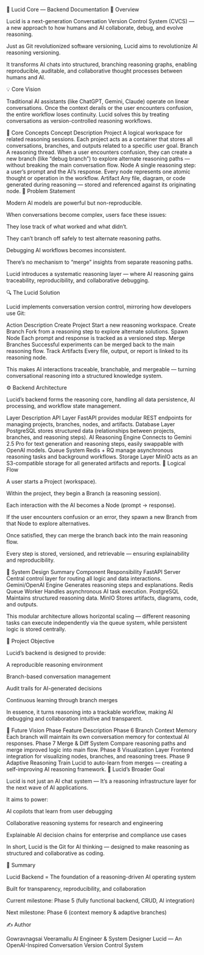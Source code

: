 🧠 Lucid Core — Backend Documentation
🚀 Overview

Lucid is a next-generation Conversation Version Control System (CVCS) — a new approach to how humans and AI collaborate, debug, and evolve reasoning.

Just as Git revolutionized software versioning, Lucid aims to revolutionize AI reasoning versioning.

It transforms AI chats into structured, branching reasoning graphs, enabling reproducible, auditable, and collaborative thought processes between humans and AI.

💡 Core Vision

Traditional AI assistants (like ChatGPT, Gemini, Claude) operate on linear conversations.
Once the context derails or the user encounters confusion, the entire workflow loses continuity.
Lucid solves this by treating conversations as version-controlled reasoning workflows.

🧩 Core Concepts
Concept	Description
Project	A logical workspace for related reasoning sessions. Each project acts as a container that stores all conversations, branches, and outputs related to a specific user goal.
Branch	A reasoning thread. When a user encounters confusion, they can create a new branch (like “debug branch”) to explore alternate reasoning paths — without breaking the main conversation flow.
Node	A single reasoning step: a user’s prompt and the AI’s response. Every node represents one atomic thought or operation in the workflow.
Artifact	Any file, diagram, or code generated during reasoning — stored and referenced against its originating node.
🧠 Problem Statement

Modern AI models are powerful but non-reproducible.

When conversations become complex, users face these issues:

They lose track of what worked and what didn’t.

They can’t branch off safely to test alternate reasoning paths.

Debugging AI workflows becomes inconsistent.

There’s no mechanism to “merge” insights from separate reasoning paths.

Lucid introduces a systematic reasoning layer — where AI reasoning gains traceability, reproducibility, and collaborative debugging.

🔍 The Lucid Solution

Lucid implements conversation version control, mirroring how developers use Git:

Action	Description
Create Project	Start a new reasoning workspace.
Create Branch	Fork from a reasoning step to explore alternate solutions.
Spawn Node	Each prompt and response is tracked as a versioned step.
Merge Branches	Successful experiments can be merged back to the main reasoning flow.
Track Artifacts	Every file, output, or report is linked to its reasoning node.

This makes AI interactions traceable, branchable, and mergeable — turning conversational reasoning into a structured knowledge system.

⚙️ Backend Architecture

Lucid’s backend forms the reasoning core, handling all data persistence, AI processing, and workflow state management.

Layer	Description
API Layer	FastAPI provides modular REST endpoints for managing projects, branches, nodes, and artifacts.
Database Layer	PostgreSQL stores structured data (relationships between projects, branches, and reasoning steps).
AI Reasoning Engine	Connects to Gemini 2.5 Pro for text generation and reasoning steps, easily swappable with OpenAI models.
Queue System	Redis + RQ manage asynchronous reasoning tasks and background workflows.
Storage Layer	MinIO acts as an S3-compatible storage for all generated artifacts and reports.
🧩 Logical Flow

A user starts a Project (workspace).

Within the project, they begin a Branch (a reasoning session).

Each interaction with the AI becomes a Node (prompt → response).

If the user encounters confusion or an error, they spawn a new Branch from that Node to explore alternatives.

Once satisfied, they can merge the branch back into the main reasoning flow.

Every step is stored, versioned, and retrievable — ensuring explainability and reproducibility.

🧱 System Design Summary
Component	Responsibility
FastAPI Server	Central control layer for routing all logic and data interactions.
Gemini/OpenAI Engine	Generates reasoning steps and explanations.
Redis Queue Worker	Handles asynchronous AI task execution.
PostgreSQL	Maintains structured reasoning data.
MinIO	Stores artifacts, diagrams, code, and outputs.

This modular architecture allows horizontal scaling — different reasoning tasks can execute independently via the queue system, while persistent logic is stored centrally.

🎯 Project Objective

Lucid’s backend is designed to provide:

A reproducible reasoning environment

Branch-based conversation management

Audit trails for AI-generated decisions

Continuous learning through branch merges

In essence, it turns reasoning into a trackable workflow, making AI debugging and collaboration intuitive and transparent.

🔮 Future Vision
Phase	Feature	Description
Phase 6	Branch Context Memory	Each branch will maintain its own conversation memory for contextual AI responses.
Phase 7	Merge & Diff System	Compare reasoning paths and merge improved logic into main flow.
Phase 8	Visualization Layer	Frontend integration for visualizing nodes, branches, and reasoning trees.
Phase 9	Adaptive Reasoning	Train Lucid to auto-learn from merges — creating a self-improving AI reasoning framework.
🧭 Lucid’s Broader Goal

Lucid is not just an AI chat system —
It’s a reasoning infrastructure layer for the next wave of AI applications.

It aims to power:

AI copilots that learn from user debugging

Collaborative reasoning systems for research and engineering

Explainable AI decision chains for enterprise and compliance use cases

In short, Lucid is the Git for AI thinking —
designed to make reasoning as structured and collaborative as coding.

🧩 Summary

Lucid Backend = The foundation of a reasoning-driven AI operating system

Built for transparency, reproducibility, and collaboration

Current milestone: Phase 5 (fully functional backend, CRUD, AI integration)

Next milestone: Phase 6 (context memory & adaptive branches)

✍️ Author

Gowravnagsai Veeramallu
AI Engineer & System Designer
Lucid — An OpenAI-Inspired Conversation Version Control System
